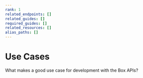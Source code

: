 ```yaml
---
rank: 1
related_endpoints: []
related_guides: []
required_guides: []
related_resources: []
alias_paths: []
---
```


# Use Cases

What makes a good use case for development with the Box APIs? 